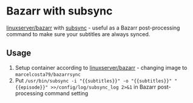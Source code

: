 # Bazarr with subsync

[linuxserver/bazarr](https://hub.docker.com/r/linuxserver/bazarr) with [subsync](https://github.com/smacke/subsync) - useful as a Bazarr post-processing command to make sure your subtitles are always synced.

## Usage

1. Setup container according to [linuxserver/bazarr](https://hub.docker.com/r/linuxserver/bazarr) - changing image to `marcelcosta79/bazarrsync`
2. Put `/usr/bin/subsync -i "{{subtitles}}" -o "{{subtitles}}" "{{episode}}" >>/config/log/subsync_log 2>&1` in Bazarr post-processing command setting
